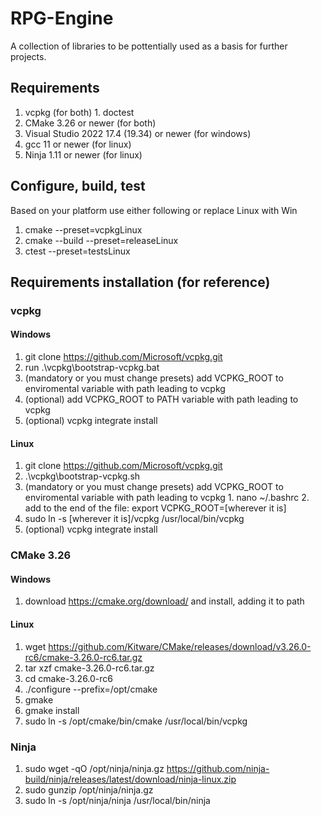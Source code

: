 # RPG-Engine

A collection of libraries to be pottentially used as a basis for further projects.

## Requirements
  1. vcpkg (for both)
    1. doctest  
  3. CMake 3.26 or newer (for both)
  4. Visual Studio 2022 17.4 (19.34) or newer (for windows)
  5. gcc 11 or newer (for linux)
  6. Ninja 1.11 or newer (for linux)

## Configure, build, test
Based on your platform use either following or replace Linux with Win
1. cmake --preset=vcpkgLinux
2. cmake --build --preset=releaseLinux
3. ctest --preset=testsLinux

## Requirements installation (for reference)

### vcpkg
#### Windows
  1. git clone https://github.com/Microsoft/vcpkg.git
  2. run .\vcpkg\bootstrap-vcpkg.bat
  3. (mandatory or you must change presets) add VCPKG_ROOT to enviromental variable with path leading to vcpkg
  4. (optional) add VCPKG_ROOT to PATH variable with path leading to vcpkg
  5. (optional) vcpkg integrate install
#### Linux
  1. git clone https://github.com/Microsoft/vcpkg.git
  2. .\vcpkg\bootstrap-vcpkg.sh
  3. (mandatory or you must change presets) add VCPKG_ROOT to enviromental variable with path leading to vcpkg
    1. nano ~/.bashrc 
    2.  add to the end of the file: export VCPKG_ROOT=[wherever it is]
  4. sudo ln -s [wherever it is]/vcpkg /usr/local/bin/vcpkg
  5. (optional) vcpkg integrate install

### CMake 3.26
#### Windows
  1. download https://cmake.org/download/ and install, adding it to path
 
#### Linux
  1. wget https://github.com/Kitware/CMake/releases/download/v3.26.0-rc6/cmake-3.26.0-rc6.tar.gz
  2. tar xzf cmake-3.26.0-rc6.tar.gz
  3. cd cmake-3.26.0-rc6
  4. ./configure --prefix=/opt/cmake
  5. gmake
  6. gmake install
  7. sudo ln -s /opt/cmake/bin/cmake /usr/local/bin/vcpkg
### Ninja
1. sudo wget -qO /opt/ninja/ninja.gz https://github.com/ninja-build/ninja/releases/latest/download/ninja-linux.zip
2. sudo gunzip /opt/ninja/ninja.gz
3. sudo ln -s /opt/ninja/ninja /usr/local/bin/ninja

